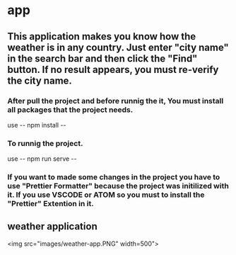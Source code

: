 # app

## This application makes you know how the weather is in any country. Just enter "city name" in the search bar and then click the "Find" button. If no result appears, you must re-verify the city name.

###  After pull the project and before runnig the it, You must install all packages that the project needs.
  use -- npm install --
### To runnig the project.  
  use -- npm run serve --
### If you want to made some changes in the project you have to use "Prettier Formatter" because the project was initilized with it. If you use VSCODE or ATOM so you must to install the "Prettier" Extention in it.

## weather application

<img src="images/weather-app.PNG" width=500">
  
